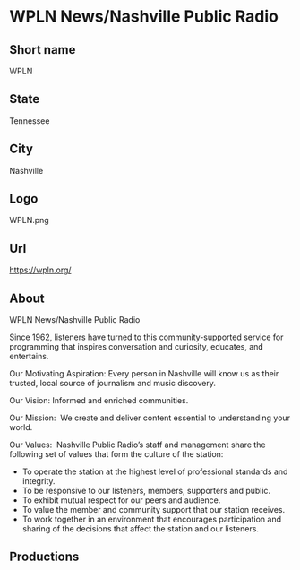 # WPLN News/Nashville Public Radio

## Short name

WPLN

## State

Tennessee

## City

Nashville

## Logo

WPLN.png

## Url

https://wpln.org/

## About

WPLN News/Nashville Public Radio

Since 1962, listeners have turned to this community-supported service for programming that inspires conversation and curiosity, educates, and entertains.

Our Motivating Aspiration:
Every person in Nashville will know us as their trusted, local source of journalism and music discovery.

Our Vision: 
Informed and enriched communities.

Our Mission: 
We create and deliver content essential to understanding your world.

Our Values: 
Nashville Public Radio’s staff and management share the following set of values that form the culture of the station:
* To operate the station at the highest level of professional standards and integrity. 
* To be responsive to our listeners, members, supporters and public. 
* To exhibit mutual respect for our peers and audience.
* To value the member and community support that our station receives.
* To work together in an environment that encourages participation and sharing of the decisions that affect the station and our listeners.

## Productions 
 

